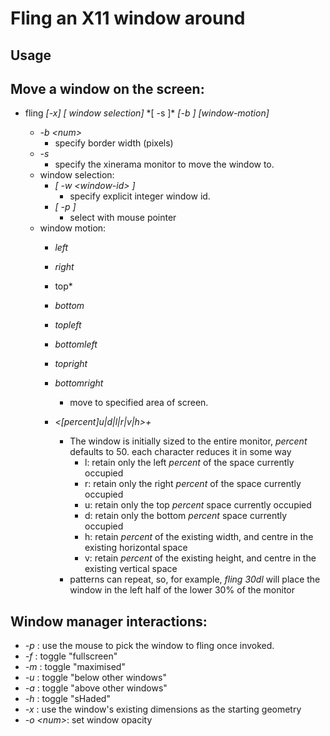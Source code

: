 # Fling an X11 window around

## Usage

## Move a window on the screen:

- fling *\[-x\]* *\[ window selection\]* *\[ -s <screen> ]\* *\[-b <border>\]*  *\[window-motion\]*
   - *-b \<num\>*  
     - specify border width (pixels)
   - *-s*
     - specify the xinerama monitor to move the window to.
   - window selection:
      - *\[ -w \<window-id\> \]* 
        - specify explicit integer window id.
      - *\[ -p \]* 
        - select with mouse pointer
   - window motion:
     - *left*
     - *right*
     - top*
     - *bottom*
     - *topleft*
     - *bottomleft*
     - *topright*
     - *bottomright*
       - move to specified area of screen.

     - *\<\[percent\]u|d|l|r|v|h\>+*
       - The window is initially sized to the entire monitor, *percent* defaults to 50. each character reduces it in some way
         - l: retain only the left *percent* of the space currently occupied
         - r: retain only the right *percent* of the space currently occupied
         - u: retain only the top *percent* space currently occupied
         - d: retain only the bottom *percent* space currently occupied
         - h: retain *percent* of the existing width, and centre in the existing horizontal space
         - v: retain *percent* of the existing height, and centre in the existing vertical space
       - patterns can repeat, so, for example, *fling 30dl* will place the window in the left half of the lower 30% of the monitor

## Window manager interactions: 
  *   *-p*        : use the mouse to pick the window to fling once invoked.
  *   *-f*        : toggle "fullscreen"
  *   *-m*        : toggle "maximised"
  *   *-u*        : toggle "below other windows"
  *   *-a*        : toggle "above other windows"
  *   *-h*        : toggle "sHaded"
  *   *-x*        : use the window's existing dimensions as the starting geometry
  *   *-o \<num\>*: set window opacity

